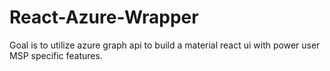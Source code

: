 # React-Azure-Wrapper
Goal is to utilize azure graph api to build a material react ui with power user MSP specific features.
